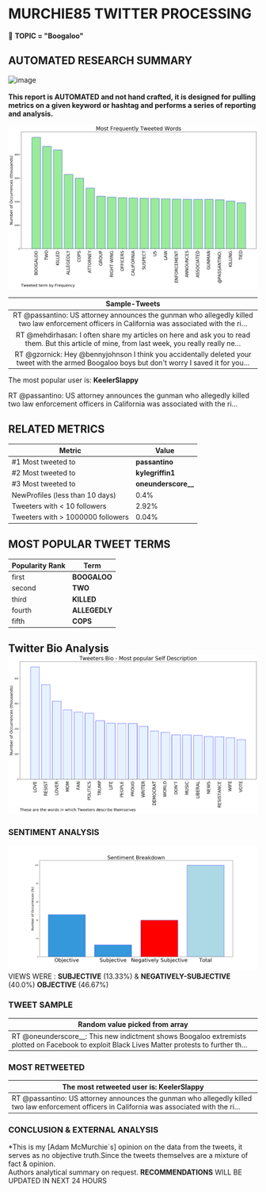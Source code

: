 # MURCHIE85 TWITTER PROCESSING 
&#x1F34E; **TOPIC = "Boogaloo"**

## AUTOMATED RESEARCH SUMMARY

![image](https://marketingplatform.google.com/about/static/images/gmp/analytics-smb-benefit.jpg)
<br></br>
<b> This report is AUTOMATED and not hand crafted, it is designed for pulling metrics on a given keyword or hashtag and performs a series of reporting and analysis.</b>



![image](TWEETS.png)



|                **Sample-Tweets**        |
| :-------------: |
| RT @passantino: US attorney announces the gunman who allegedly killed two law enforcement officers in California was associated with the ri… |
| RT @mehdirhasan: I often share my articles on here and ask you to read them. But this article of mine, from last week, you really really ne… |
| RT @gzornick: Hey @bennyjohnson I think you accidentally deleted your tweet with the armed Boogaloo boys but don't worry I saved it for you… |

The most popular user is: **KeelerSlappy**
<div class="alert alert-block alert-danger"> RT @passantino: US attorney announces the gunman who allegedly killed two law enforcement officers in California was associated with the ri…</div>

## RELATED METRICS<br>
| Metric | Value |
| ------------- | ------------- |
| #1 Most tweeted to  | **passantino** |
| #2 Most tweeted to  | **kylegriffin1** |
| #3 Most tweeted to  | **oneunderscore__** |
| NewProfiles (less than 10 days) | 0.4%  |
| Tweeters with < 10 followers  | 2.92%|
| Tweeters with > 1000000 followers  | 0.04%  |



## MOST POPULAR TWEET TERMS 


| Popularity Rank  | Term |
| ------------- | ------------- |
| first  | **BOOGALOO**  |
| second  | **TWO**  |
| third  | **KILLED** |
| fourth  | **ALLEGEDLY**  |
| fifth  | **COPS**  |


## Twitter Bio Analysis![image](BIO.png)
### SENTIMENT ANALYSIS
![image](sentiment.png)
VIEWS WERE : **SUBJECTIVE**  (13.33%) & **NEGATIVELY-SUBJECTIVE** (40.0%) **OBJECTIVE** (46.67%)

### TWEET SAMPLE 
| Random value picked from array |
| ------------- |
|RT @oneunderscore__: This new indictment shows Boogaloo extremists plotted on Facebook to exploit Black Lives Matter protests to further th… |

### MOST RETWEETED 

| The most retweeted user is: **KeelerSlappy**  |
| ------------- |
| RT @passantino: US attorney announces the gunman who allegedly killed two law enforcement officers in California was associated with the ri… |

### CONCLUSION & EXTERNAL ANALYSIS

*This is my [Adam McMurchie`s] opinion on the data from the tweets, it serves as no objective truth.Since the tweets themselves are a mixture of fact & opinion.<br>
Authors analytical summary on request.
**RECOMMENDATIONS** WILL BE UPDATED IN NEXT  24 HOURS <br>